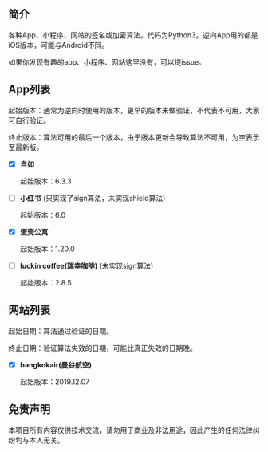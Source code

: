 ## 简介
各种App、小程序、网站的签名或加密算法。代码为Python3。逆向App用的都是iOS版本，可能与Android不同。

如果你发现有趣的app、小程序、网站这里没有，可以提issue。



## App列表
起始版本：通常为逆向时使用的版本，更早的版本未做验证，不代表不可用，大家可自行验证。

终止版本：算法可用的最后一个版本，由于版本更新会导致算法不可用，为空表示至最新版。

- [x] **自如** 
    
    起始版本：6.3.3
    
- [ ] **小红书** (只实现了sign算法，未实现shield算法)
    
    起始版本：6.0
    
- [x] **蛋壳公寓** 
    
    起始版本：1.20.0

- [ ] **luckin coffee(瑞幸咖啡)** (未实现sign算法)
    
    起始版本：2.8.5
    
    

## 网站列表
起始日期：算法通过验证的日期。

终止日期：验证算法失效的日期，可能比真正失效的日期晚。

- [x] **bangkokair(曼谷航空)**

    起始版本：2019.12.07

## 免责声明
本项目所有内容仅供技术交流，请勿用于商业及非法用途，因此产生的任何法律纠纷均与本人无关。